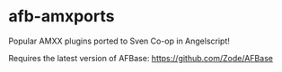 # afb-amxports
Popular AMXX plugins ported to Sven Co-op in Angelscript!

Requires the latest version of AFBase: https://github.com/Zode/AFBase
